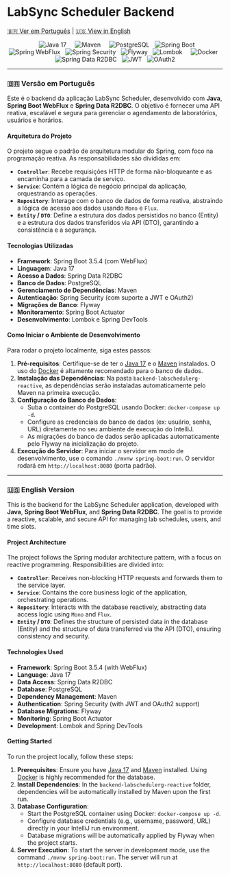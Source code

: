 # LabSync Scheduler Backend

[🇧🇷 Ver em Português](#versao-em-portugues) | [🇺🇸 View in English](#english-version)

<p align="center">
    <img src="https://img.shields.io/badge/Java-007396?style=for-the-badge&logo=java&logoColor=white" alt="Java 17">
    <img src="https://img.shields.io/badge/Maven-C71A36?style=for-the-badge&logo=apache-maven&logoColor=white" alt="Maven">
    <img src="https://img.shields.io/badge/PostgreSQL-316192?style=for-the-badge&logo=postgresql&logoColor=white" alt="PostgreSQL">
  <img src="https://img.shields.io/badge/Spring_Boot-6DB33F?style=for-the-badge&logo=spring-boot&logoColor=white" alt="Spring Boot">
  <img src="https://img.shields.io/badge/WebFlux-6DB33F?style=for-the-badge&logo=spring&logoColor=white" alt="Spring WebFlux">
  <img src="https://img.shields.io/badge/Spring_Security-6DB33F?style=for-the-badge&logo=spring-security&logoColor=white" alt="Spring Security">
  <img src="https://img.shields.io/badge/Flyway-4996d4?style=for-the-badge&logo=flyway&logoColor=white" alt="Flyway">
  <img src="https://img.shields.io/badge/Lombok-F07A5A?style=for-the-badge&logo=lombok&logoColor=white" alt="Lombok">
    <img src="https://img.shields.io/badge/Docker-2496ED?style=for-the-badge&logo=docker&logoColor=white" alt="Docker">
      <img src="https://img.shields.io/badge/Spring_Data_R2DBC-6DB33F?style=for-the-badge&logo=spring&logoColor=white" alt="Spring Data R2DBC">
  <img src="https://img.shields.io/badge/JWT-000000?style=for-the-badge&logo=json-web-tokens&logoColor=white" alt="JWT">
  <img src="https://img.shields.io/badge/OAuth2-181F26?style=for-the-badge&logo=oauth&logoColor=white" alt="OAuth2">
</p>

---

### 🇧🇷 Versão em Português

Este é o backend da aplicação LabSync Scheduler, desenvolvido com **Java**, **Spring Boot WebFlux** e **Spring Data R2DBC**. O objetivo é fornecer uma API reativa, escalável e segura para gerenciar o agendamento de laboratórios, usuários e horários.

#### Arquitetura do Projeto

O projeto segue o padrão de arquitetura modular do Spring, com foco na programação reativa. As responsabilidades são divididas em:

- **`Controller`**: Recebe requisições HTTP de forma não-bloqueante e as encaminha para a camada de serviço.
- **`Service`**: Contém a lógica de negócio principal da aplicação, orquestrando as operações.
- **`Repository`**: Interage com o banco de dados de forma reativa, abstraindo a lógica de acesso aos dados usando `Mono` e `Flux`.
- **`Entity` / `DTO`**: Define a estrutura dos dados persistidos no banco (Entity) e a estrutura dos dados transferidos via API (DTO), garantindo a consistência e a segurança.

#### Tecnologias Utilizadas

- **Framework**: Spring Boot 3.5.4 (com WebFlux)
- **Linguagem**: Java 17
- **Acesso a Dados**: Spring Data R2DBC
- **Banco de Dados**: PostgreSQL
- **Gerenciamento de Dependências**: Maven
- **Autenticação**: Spring Security (com suporte a JWT e OAuth2)
- **Migrações de Banco**: Flyway
- **Monitoramento**: Spring Boot Actuator
- **Desenvolvimento**: Lombok e Spring DevTools

#### Como Iniciar o Ambiente de Desenvolvimento

Para rodar o projeto localmente, siga estes passos:

1. **Pré-requisitos**: Certifique-se de ter o [Java 17](https://www.java.com/pt-BR/) e o [Maven](https://maven.apache.org/) instalados. O uso do [Docker](https://www.docker.com/) é altamente recomendado para o banco de dados.
2. **Instalação das Dependências**: Na pasta `backend-labschedulerg-reactive`, as dependências serão instaladas automaticamente pelo Maven na primeira execução.
3. **Configuração do Banco de Dados**:
    - Suba o container do PostgreSQL usando Docker: `docker-compose up -d`.
    - Configure as credenciais do banco de dados (ex: usuário, senha, URL) diretamente no seu ambiente de execução do IntelliJ.
    - As migrações do banco de dados serão aplicadas automaticamente pelo Flyway na inicialização do projeto.
4. **Execução do Servidor**: Para iniciar o servidor em modo de desenvolvimento, use o comando `./mvnw spring-boot:run`. O servidor rodará em `http://localhost:8080` (porta padrão).

---

### 🇺🇸 English Version

This is the backend for the LabSync Scheduler application, developed with **Java**, **Spring Boot WebFlux**, and **Spring Data R2DBC**. The goal is to provide a reactive, scalable, and secure API for managing lab schedules, users, and time slots.

#### Project Architecture

The project follows the Spring modular architecture pattern, with a focus on reactive programming. Responsibilities are divided into:

- **`Controller`**: Receives non-blocking HTTP requests and forwards them to the service layer.
- **`Service`**: Contains the core business logic of the application, orchestrating operations.
- **`Repository`**: Interacts with the database reactively, abstracting data access logic using `Mono` and `Flux`.
- **`Entity` / `DTO`**: Defines the structure of persisted data in the database (Entity) and the structure of data transferred via the API (DTO), ensuring consistency and security.

#### Technologies Used

- **Framework**: Spring Boot 3.5.4 (with WebFlux)
- **Language**: Java 17
- **Data Access**: Spring Data R2DBC
- **Database**: PostgreSQL
- **Dependency Management**: Maven
- **Authentication**: Spring Security (with JWT and OAuth2 support)
- **Database Migrations**: Flyway
- **Monitoring**: Spring Boot Actuator
- **Development**: Lombok and Spring DevTools

#### Getting Started

To run the project locally, follow these steps:

1. **Prerequisites**: Ensure you have [Java 17](https://www.java.com/) and [Maven](https://maven.apache.org/) installed. Using [Docker](https://www.docker.com/) is highly recommended for the database.
2. **Install Dependencies**: In the `backend-labschedulerg-reactive` folder, dependencies will be automatically installed by Maven upon the first run.
3. **Database Configuration**:
    - Start the PostgreSQL container using Docker: `docker-compose up -d`.
    - Configure database credentials (e.g., username, password, URL) directly in your IntelliJ run environment.
    - Database migrations will be automatically applied by Flyway when the project starts.
4. **Server Execution**: To start the server in development mode, use the command `./mvnw spring-boot:run`. The server will run at `http://localhost:8080` (default port).
